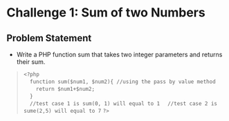 # Challenge 1: Sum of two Numbers
## Problem Statement
- Write a PHP function sum that takes two integer parameters and returns their sum.

> `<?php`<br/>
> &emsp;`function sum($num1, $num2){ //using the pass by value method`<br/>
> &emsp;&emsp;`return $num1+$num2;`<br/>
> &emsp;`}`<br/>
> &emsp;`//test case 1 is sum(0, 1) will equal to 1`
> &emsp;`//test case 2 is sume(2,5) will equal to 7`
> `?>`<br/>